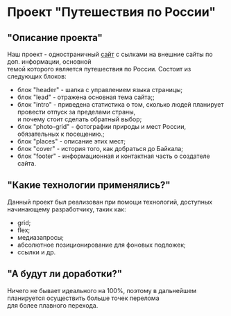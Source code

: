 # Проект "Путешествия по России"

## "Описание проекта"

Наш проект - одностраничный [сайт](https://in-the-garden.github.io/russian-travel/index.html) с сылками на внешние сайты по доп. информации, основной  
темой которого является путешествия по России. 
Состоит из следующих блоков:
  * блок "header" - шапка с управлением языка страницы;
  * блок "lead" - отражена основная тема сайта;;
  * блок "intro" - приведена статистика о том, сколько людей планирует провести отпуск за пределами страны,  
  и почему стоит сделать обратный выбор;
  * блок "photo-grid" - фотографии природы и мест России, обязательных к посещению.;
  * блок "places" - описание этих мест;
  * блок "cover" - история того, как добраться до Байкала;
  * блок "footer" - информационная и контактная часть о создателе сайта.

## "Какие технологии применялись?"

Данный проект был реализован при помощи технологий, доступных начинающему разработчику, такик как:
  * grid;
  * flex;
  * медиазапросы;
  * абсолютное позиционирование для фоновых подложек;
  * ссылки и др.

## "А будут ли доработки?"

Ничего не бывает идеального на 100%, поэтому в дальнейшем планируется осуществить больше точек перелома  
для более плавного перехода.


